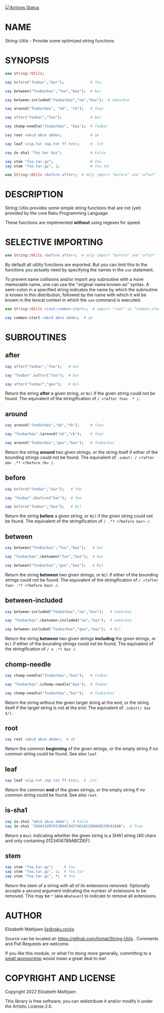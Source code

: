 [![Actions Status](https://github.com/lizmat/String-Utils/workflows/test/badge.svg)](https://github.com/lizmat/String-Utils/actions)

NAME
====

String::Utils - Provide some optimized string functions

SYNOPSIS
========

```raku
use String::Utils;

say before("foobar","bar");            # foo

say between("foobarbaz","foo","baz");  # bar

say between-included("foobarbaz","oo","baz");  # oobarbaz

say around("foobarbaz", "ob", "rb");   # foaz

say after("foobar","foo");             # bar

say chomp-needle("foobarbaz", "baz");  # foobar

say root <abcd abce abde>;             # ab

say leaf <zip.txt zop.txt ff.txt>;     # .txt

say is-sha1 "foo bar baz";             # False

say stem "foo.tar.gz";                 # foo
say stem "foo.tar.gz", 1;              # foo.tar

use String::Utils <before after>;  # only import "before" and "after"
```

DESCRIPTION
===========

String::Utils provides some simple string functions that are not (yet) provided by the core Raku Programming Language.

These functions are implemented **without** using regexes for speed.

SELECTIVE IMPORTING
===================

```raku
use String::Utils <before after>;  # only import "before" and "after"
```

By default all utility functions are exported. But you can limit this to the functions you actually need by specifying the names in the `use` statement.

To prevent name collisions and/or import any subroutine with a more memorable name, one can use the "original-name:known-as" syntax. A semi-colon in a specified string indicates the name by which the subroutine is known in this distribution, followed by the name with which it will be known in the lexical context in which the `use` command is executed.

```raku
use String::Utils <root:common-start>;  # import "root" as "common-start"

say common-start <abcd abce abde>;  # ab
```

SUBROUTINES
===========

after
-----

```raku
say after("foobar","foo");   # bar

say "foobar".&after("foo");  # bar

say after("foobar","goo");   # Nil
```

Return the string **after** a given string, or `Nil` if the given string could not be found. The equivalent of the stringification of `/ <?after foo> .* /`.

around
------

```raku
say around("foobarbaz","ob","rb");     # foaz

say "foobarbaz".&around("ob","rb");    # foaz

say around("foobarbaz","goo","baz");   # foobarbaz
```

Return the string **around** two given strings, or the string itself if either of the bounding strings could not be found. The equivalent of `.subst: / <?after ob> .*? <?before rb> /`.

before
------

```raku
say before("foobar","bar");   # foo

say "foobar".&before("bar");  # foo

say before("foobar","baz");   # Nil
```

Return the string **before** a given string, or `Nil` if the given string could not be found. The equivalent of the stringification of `/ .*? <?before bar> /`.

between
-------

```raku
say between("foobarbaz","foo","baz");   # bar

say "foobarbaz".&between("foo","baz");  # bar

say between("foobarbaz","goo","baz");   # Nil
```

Return the string **between** two given strings, or `Nil` if either of the bounding strings could not be found. The equivalent of the stringification of `/ <?after foo> .*? <?before baz> /`.

between-included
----------------

```raku
say between-included("foobarbaz","oo","baz");   # oobarbaz

say "foobarbaz".&between-included("oo","baz");  # oobarbaz

say between-included("foobarbaz","goo","baz");  # Nil
```

Return the string **between** two given strings **including** the given strings, or `Nil` if either of the bounding strings could not be found. The equivalent of the stringification of `/ o .*? baz /`.

chomp-needle
------------

```raku
say chomp-needle("foobarbaz","baz");   # foobar

say "foobarbaz".&chomp-needle("baz");  # foobar

say chomp-needle("foobarbaz","bar");   # foobarbaz
```

Return the string without the given target string at the end, or the string itself if the target string is not at the end. The equivalent of `.subst(/ baz $/)`.

root
----

```raku
say root <abcd abce abde>;  # ab
```

Return the common **beginning** of the given strings, or the empty string if no common string could be found. See also `leaf`.

leaf
----

```raku
say leaf <zip.txt zop.txt ff.txt>;  # .txt
```

Return the common **end** of the given strings, or the empty string if no common string could be found. See also `root`.

is-sha1
-------

```raku
say is-sha1 "abcd abce abde";  # False
say is-sha1 "356A192B7913B04C54574D18C28D46E6395428AB";  # True
```

Return a `Bool` indicating whether the given string is a SHA1 string (40 chars and only containing 0123456789ABCDEF).

stem
----

```raku
say stem "foo.tar.gz";     # foo
say stem "foo.tar.gz", 1;  # foo.tar
say stem "foo.tar.gz", *;  # foo
```

Return the stem of a string with all of its extensions removed. Optionally accepts a second argument indicating the number of extensions to be removed. This may be `*` (aka `Whatever`) to indicate to remove all extensions.

AUTHOR
======

Elizabeth Mattijsen <liz@raku.rocks>

Source can be located at: https://github.com/lizmat/String-Utils . Comments and Pull Requests are welcome.

If you like this module, or what I’m doing more generally, committing to a [small sponsorship](https://github.com/sponsors/lizmat/) would mean a great deal to me!

COPYRIGHT AND LICENSE
=====================

Copyright 2022 Elizabeth Mattijsen

This library is free software; you can redistribute it and/or modify it under the Artistic License 2.0.

